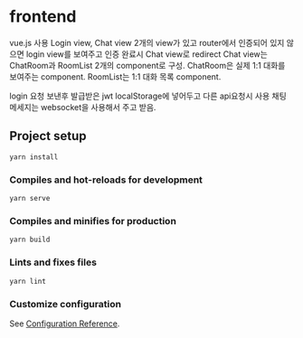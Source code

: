 # frontend

vue.js 사용
Login view, Chat view 2개의 view가 있고 router에서 인증되어 있지 않으면 login view를 보여주고 인증 완료시 Chat view로 redirect 
Chat view는 ChatRoom과 RoomList 2개의 component로 구성.
ChatRoom은 실제 1:1 대화를 보여주는 component.
RoomList는 1:1 대화 목록 component.

login 요청 보낸후 발급받은 jwt localStorage에 넣어두고 다른 api요청시 사용
채팅 메세지는 websocket을 사용해서 주고 받음.

## Project setup
```
yarn install
```

### Compiles and hot-reloads for development
```
yarn serve
```

### Compiles and minifies for production
```
yarn build
```

### Lints and fixes files
```
yarn lint
```

### Customize configuration
See [Configuration Reference](https://cli.vuejs.org/config/).
